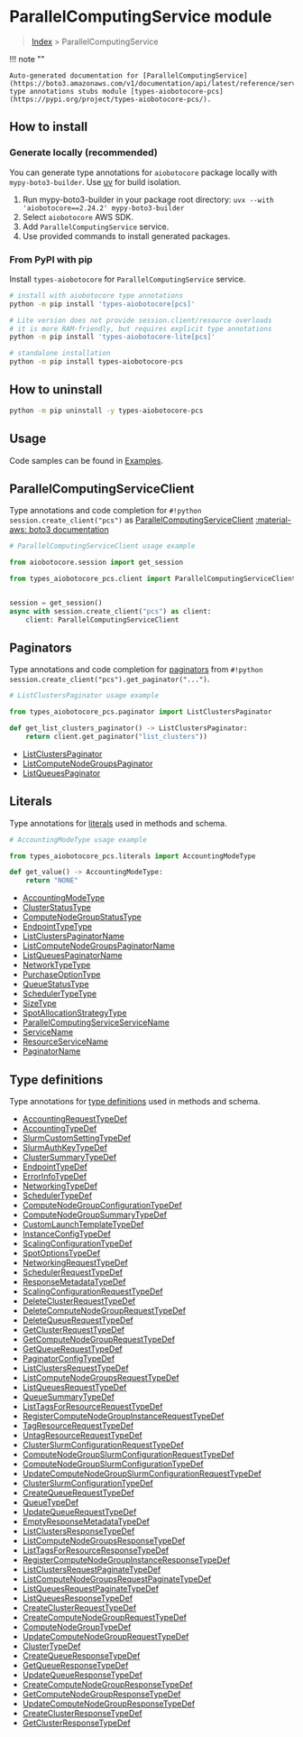 # ParallelComputingService module

> [Index](../README.md) > ParallelComputingService


!!! note ""

    Auto-generated documentation for [ParallelComputingService](https://boto3.amazonaws.com/v1/documentation/api/latest/reference/services/pcs.html#parallelcomputingservice)
    type annotations stubs module [types-aiobotocore-pcs](https://pypi.org/project/types-aiobotocore-pcs/).

## How to install

### Generate locally (recommended)

You can generate type annotations for `aiobotocore` package locally with `mypy-boto3-builder`.
Use [uv](https://docs.astral.sh/uv/getting-started/installation/) for build isolation.

1. Run mypy-boto3-builder in your package root directory: `uvx --with 'aiobotocore==2.24.2' mypy-boto3-builder`
1. Select `aiobotocore` AWS SDK.
1. Add `ParallelComputingService` service.
1. Use provided commands to install generated packages.



### From PyPI with pip

Install `types-aiobotocore` for `ParallelComputingService` service.

```bash
# install with aiobotocore type annotations
python -m pip install 'types-aiobotocore[pcs]'

# Lite version does not provide session.client/resource overloads
# it is more RAM-friendly, but requires explicit type annotations
python -m pip install 'types-aiobotocore-lite[pcs]'

# standalone installation
python -m pip install types-aiobotocore-pcs
```



## How to uninstall

```bash
python -m pip uninstall -y types-aiobotocore-pcs
```

## Usage

Code samples can be found in [Examples](./usage.md).

## ParallelComputingServiceClient

Type annotations and code completion for  `#!python session.create_client("pcs")` as [ParallelComputingServiceClient](./client.md)
[:material-aws: boto3 documentation](https://boto3.amazonaws.com/v1/documentation/api/latest/reference/services/pcs.html#ParallelComputingService.Client)

```python
# ParallelComputingServiceClient usage example

from aiobotocore.session import get_session

from types_aiobotocore_pcs.client import ParallelComputingServiceClient


session = get_session()
async with session.create_client("pcs") as client:
    client: ParallelComputingServiceClient
```


## Paginators

Type annotations and code completion for
[paginators](./paginators.md)
from `#!python session.create_client("pcs").get_paginator("...")`.

```python
# ListClustersPaginator usage example

from types_aiobotocore_pcs.paginator import ListClustersPaginator

def get_list_clusters_paginator() -> ListClustersPaginator:
    return client.get_paginator("list_clusters"))
```

- [ListClustersPaginator](./paginators.md#listclusterspaginator)
- [ListComputeNodeGroupsPaginator](./paginators.md#listcomputenodegroupspaginator)
- [ListQueuesPaginator](./paginators.md#listqueuespaginator)








## Literals

Type annotations for [literals](./literals.md) used in methods and schema.

```python
# AccountingModeType usage example

from types_aiobotocore_pcs.literals import AccountingModeType

def get_value() -> AccountingModeType:
    return "NONE"
```

- [AccountingModeType](./literals.md#accountingmodetype)
- [ClusterStatusType](./literals.md#clusterstatustype)
- [ComputeNodeGroupStatusType](./literals.md#computenodegroupstatustype)
- [EndpointTypeType](./literals.md#endpointtypetype)
- [ListClustersPaginatorName](./literals.md#listclusterspaginatorname)
- [ListComputeNodeGroupsPaginatorName](./literals.md#listcomputenodegroupspaginatorname)
- [ListQueuesPaginatorName](./literals.md#listqueuespaginatorname)
- [NetworkTypeType](./literals.md#networktypetype)
- [PurchaseOptionType](./literals.md#purchaseoptiontype)
- [QueueStatusType](./literals.md#queuestatustype)
- [SchedulerTypeType](./literals.md#schedulertypetype)
- [SizeType](./literals.md#sizetype)
- [SpotAllocationStrategyType](./literals.md#spotallocationstrategytype)
- [ParallelComputingServiceServiceName](./literals.md#parallelcomputingserviceservicename)
- [ServiceName](./literals.md#servicename)
- [ResourceServiceName](./literals.md#resourceservicename)
- [PaginatorName](./literals.md#paginatorname)




## Type definitions

Type annotations for [type definitions](./type_defs.md) used in methods and schema.

- [AccountingRequestTypeDef](./type_defs.md#accountingrequesttypedef)
- [AccountingTypeDef](./type_defs.md#accountingtypedef)
- [SlurmCustomSettingTypeDef](./type_defs.md#slurmcustomsettingtypedef)
- [SlurmAuthKeyTypeDef](./type_defs.md#slurmauthkeytypedef)
- [ClusterSummaryTypeDef](./type_defs.md#clustersummarytypedef)
- [EndpointTypeDef](./type_defs.md#endpointtypedef)
- [ErrorInfoTypeDef](./type_defs.md#errorinfotypedef)
- [NetworkingTypeDef](./type_defs.md#networkingtypedef)
- [SchedulerTypeDef](./type_defs.md#schedulertypedef)
- [ComputeNodeGroupConfigurationTypeDef](./type_defs.md#computenodegroupconfigurationtypedef)
- [ComputeNodeGroupSummaryTypeDef](./type_defs.md#computenodegroupsummarytypedef)
- [CustomLaunchTemplateTypeDef](./type_defs.md#customlaunchtemplatetypedef)
- [InstanceConfigTypeDef](./type_defs.md#instanceconfigtypedef)
- [ScalingConfigurationTypeDef](./type_defs.md#scalingconfigurationtypedef)
- [SpotOptionsTypeDef](./type_defs.md#spotoptionstypedef)
- [NetworkingRequestTypeDef](./type_defs.md#networkingrequesttypedef)
- [SchedulerRequestTypeDef](./type_defs.md#schedulerrequesttypedef)
- [ResponseMetadataTypeDef](./type_defs.md#responsemetadatatypedef)
- [ScalingConfigurationRequestTypeDef](./type_defs.md#scalingconfigurationrequesttypedef)
- [DeleteClusterRequestTypeDef](./type_defs.md#deleteclusterrequesttypedef)
- [DeleteComputeNodeGroupRequestTypeDef](./type_defs.md#deletecomputenodegrouprequesttypedef)
- [DeleteQueueRequestTypeDef](./type_defs.md#deletequeuerequesttypedef)
- [GetClusterRequestTypeDef](./type_defs.md#getclusterrequesttypedef)
- [GetComputeNodeGroupRequestTypeDef](./type_defs.md#getcomputenodegrouprequesttypedef)
- [GetQueueRequestTypeDef](./type_defs.md#getqueuerequesttypedef)
- [PaginatorConfigTypeDef](./type_defs.md#paginatorconfigtypedef)
- [ListClustersRequestTypeDef](./type_defs.md#listclustersrequesttypedef)
- [ListComputeNodeGroupsRequestTypeDef](./type_defs.md#listcomputenodegroupsrequesttypedef)
- [ListQueuesRequestTypeDef](./type_defs.md#listqueuesrequesttypedef)
- [QueueSummaryTypeDef](./type_defs.md#queuesummarytypedef)
- [ListTagsForResourceRequestTypeDef](./type_defs.md#listtagsforresourcerequesttypedef)
- [RegisterComputeNodeGroupInstanceRequestTypeDef](./type_defs.md#registercomputenodegroupinstancerequesttypedef)
- [TagResourceRequestTypeDef](./type_defs.md#tagresourcerequesttypedef)
- [UntagResourceRequestTypeDef](./type_defs.md#untagresourcerequesttypedef)
- [ClusterSlurmConfigurationRequestTypeDef](./type_defs.md#clusterslurmconfigurationrequesttypedef)
- [ComputeNodeGroupSlurmConfigurationRequestTypeDef](./type_defs.md#computenodegroupslurmconfigurationrequesttypedef)
- [ComputeNodeGroupSlurmConfigurationTypeDef](./type_defs.md#computenodegroupslurmconfigurationtypedef)
- [UpdateComputeNodeGroupSlurmConfigurationRequestTypeDef](./type_defs.md#updatecomputenodegroupslurmconfigurationrequesttypedef)
- [ClusterSlurmConfigurationTypeDef](./type_defs.md#clusterslurmconfigurationtypedef)
- [CreateQueueRequestTypeDef](./type_defs.md#createqueuerequesttypedef)
- [QueueTypeDef](./type_defs.md#queuetypedef)
- [UpdateQueueRequestTypeDef](./type_defs.md#updatequeuerequesttypedef)
- [EmptyResponseMetadataTypeDef](./type_defs.md#emptyresponsemetadatatypedef)
- [ListClustersResponseTypeDef](./type_defs.md#listclustersresponsetypedef)
- [ListComputeNodeGroupsResponseTypeDef](./type_defs.md#listcomputenodegroupsresponsetypedef)
- [ListTagsForResourceResponseTypeDef](./type_defs.md#listtagsforresourceresponsetypedef)
- [RegisterComputeNodeGroupInstanceResponseTypeDef](./type_defs.md#registercomputenodegroupinstanceresponsetypedef)
- [ListClustersRequestPaginateTypeDef](./type_defs.md#listclustersrequestpaginatetypedef)
- [ListComputeNodeGroupsRequestPaginateTypeDef](./type_defs.md#listcomputenodegroupsrequestpaginatetypedef)
- [ListQueuesRequestPaginateTypeDef](./type_defs.md#listqueuesrequestpaginatetypedef)
- [ListQueuesResponseTypeDef](./type_defs.md#listqueuesresponsetypedef)
- [CreateClusterRequestTypeDef](./type_defs.md#createclusterrequesttypedef)
- [CreateComputeNodeGroupRequestTypeDef](./type_defs.md#createcomputenodegrouprequesttypedef)
- [ComputeNodeGroupTypeDef](./type_defs.md#computenodegrouptypedef)
- [UpdateComputeNodeGroupRequestTypeDef](./type_defs.md#updatecomputenodegrouprequesttypedef)
- [ClusterTypeDef](./type_defs.md#clustertypedef)
- [CreateQueueResponseTypeDef](./type_defs.md#createqueueresponsetypedef)
- [GetQueueResponseTypeDef](./type_defs.md#getqueueresponsetypedef)
- [UpdateQueueResponseTypeDef](./type_defs.md#updatequeueresponsetypedef)
- [CreateComputeNodeGroupResponseTypeDef](./type_defs.md#createcomputenodegroupresponsetypedef)
- [GetComputeNodeGroupResponseTypeDef](./type_defs.md#getcomputenodegroupresponsetypedef)
- [UpdateComputeNodeGroupResponseTypeDef](./type_defs.md#updatecomputenodegroupresponsetypedef)
- [CreateClusterResponseTypeDef](./type_defs.md#createclusterresponsetypedef)
- [GetClusterResponseTypeDef](./type_defs.md#getclusterresponsetypedef)

